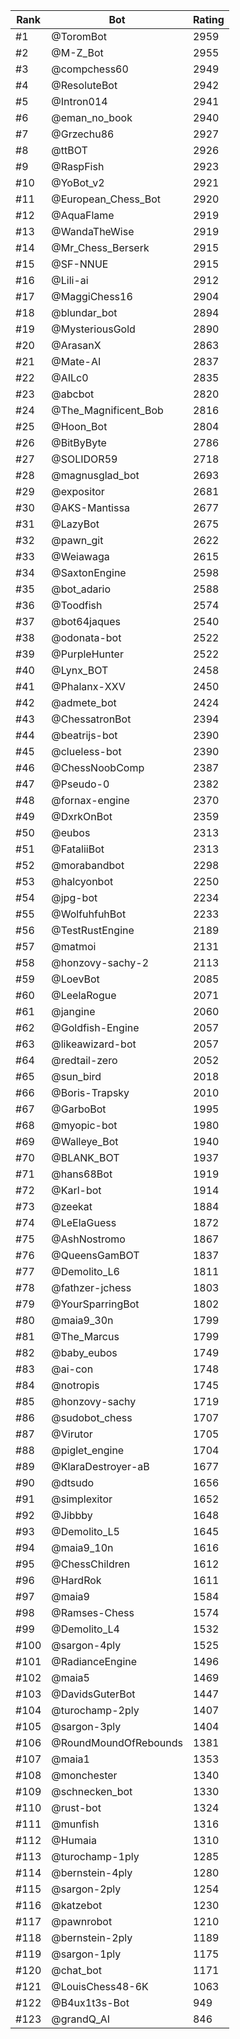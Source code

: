 Rank|Bot|Rating
---|---|---
#1|@ToromBot|2959
#2|@M-Z_Bot|2955
#3|@compchess60|2949
#4|@ResoluteBot|2942
#5|@Intron014|2941
#6|@eman_no_book|2940
#7|@Grzechu86|2927
#8|@ttBOT|2926
#9|@RaspFish|2923
#10|@YoBot_v2|2921
#11|@European_Chess_Bot|2920
#12|@AquaFlame|2919
#13|@WandaTheWise|2919
#14|@Mr_Chess_Berserk|2915
#15|@SF-NNUE|2915
#16|@Lili-ai|2912
#17|@MaggiChess16|2904
#18|@blundar_bot|2894
#19|@MysteriousGold|2890
#20|@ArasanX|2863
#21|@Mate-AI|2837
#22|@AILc0|2835
#23|@abcbot|2820
#24|@The_Magnificent_Bob|2816
#25|@Hoon_Bot|2804
#26|@BitByByte|2786
#27|@SOLIDOR59|2718
#28|@magnusglad_bot|2693
#29|@expositor|2681
#30|@AKS-Mantissa|2677
#31|@LazyBot|2675
#32|@pawn_git|2622
#33|@Weiawaga|2615
#34|@SaxtonEngine|2598
#35|@bot_adario|2588
#36|@Toodfish|2574
#37|@bot64jaques|2540
#38|@odonata-bot|2522
#39|@PurpleHunter|2522
#40|@Lynx_BOT|2458
#41|@Phalanx-XXV|2450
#42|@admete_bot|2424
#43|@ChessatronBot|2394
#44|@beatrijs-bot|2390
#45|@clueless-bot|2390
#46|@ChessNoobComp|2387
#47|@Pseudo-0|2382
#48|@fornax-engine|2370
#49|@DxrkOnBot|2359
#50|@eubos|2313
#51|@FataliiBot|2313
#52|@morabandbot|2298
#53|@halcyonbot|2250
#54|@jpg-bot|2234
#55|@WolfuhfuhBot|2233
#56|@TestRustEngine|2189
#57|@matmoi|2131
#58|@honzovy-sachy-2|2113
#59|@LoevBot|2085
#60|@LeelaRogue|2071
#61|@jangine|2060
#62|@Goldfish-Engine|2057
#63|@likeawizard-bot|2057
#64|@redtail-zero|2052
#65|@sun_bird|2018
#66|@Boris-Trapsky|2010
#67|@GarboBot|1995
#68|@myopic-bot|1980
#69|@Walleye_Bot|1940
#70|@BLANK_BOT|1937
#71|@hans68Bot|1919
#72|@Karl-bot|1914
#73|@zeekat|1884
#74|@LeElaGuess|1872
#75|@AshNostromo|1867
#76|@QueensGamBOT|1837
#77|@Demolito_L6|1811
#78|@fathzer-jchess|1803
#79|@YourSparringBot|1802
#80|@maia9_30n|1799
#81|@The_Marcus|1799
#82|@baby_eubos|1749
#83|@ai-con|1748
#84|@notropis|1745
#85|@honzovy-sachy|1719
#86|@sudobot_chess|1707
#87|@Virutor|1705
#88|@piglet_engine|1704
#89|@KlaraDestroyer-aB|1677
#90|@dtsudo|1656
#91|@simplexitor|1652
#92|@Jibbby|1648
#93|@Demolito_L5|1645
#94|@maia9_10n|1616
#95|@ChessChildren|1612
#96|@HardRok|1611
#97|@maia9|1584
#98|@Ramses-Chess|1574
#99|@Demolito_L4|1532
#100|@sargon-4ply|1525
#101|@RadianceEngine|1496
#102|@maia5|1469
#103|@DavidsGuterBot|1447
#104|@turochamp-2ply|1407
#105|@sargon-3ply|1404
#106|@RoundMoundOfRebounds|1381
#107|@maia1|1353
#108|@monchester|1340
#109|@schnecken_bot|1330
#110|@rust-bot|1324
#111|@munfish|1316
#112|@Humaia|1310
#113|@turochamp-1ply|1285
#114|@bernstein-4ply|1280
#115|@sargon-2ply|1254
#116|@katzebot|1230
#117|@pawnrobot|1210
#118|@bernstein-2ply|1189
#119|@sargon-1ply|1175
#120|@chat_bot|1171
#121|@LouisChess48-6K|1063
#122|@B4ux1t3s-Bot|949
#123|@grandQ_AI|846
